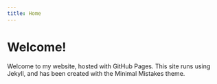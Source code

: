```yaml
---
title: Home
---
```


# Welcome!

Welcome to my website, hosted with GitHub Pages. This site runs using Jekyll, and has been created with the Minimal Mistakes theme.
